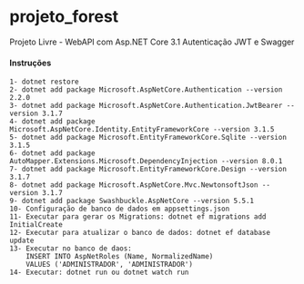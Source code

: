 # projeto_forest

Projeto Livre - WebAPI com Asp.NET Core 3.1 Autenticação JWT e Swagger

#### Instruções
    1- dotnet restore
    2- dotnet add package Microsoft.AspNetCore.Authentication --version 2.2.0
    3- dotnet add package Microsoft.AspNetCore.Authentication.JwtBearer --version 3.1.7
    4- dotnet add package Microsoft.AspNetCore.Identity.EntityFrameworkCore --version 3.1.5
    5- dotnet add package Microsoft.EntityFrameworkCore.Sqlite --version 3.1.5
    6- dotnet add package AutoMapper.Extensions.Microsoft.DependencyInjection --version 8.0.1
    7- dotnet add package Microsoft.EntityFrameworkCore.Design --version 3.1.7
    8- dotnet add package Microsoft.AspNetCore.Mvc.NewtonsoftJson --version 3.1.7
    9- dotnet add package Swashbuckle.AspNetCore --version 5.5.1
    10- Configuração de banco de dados em appsettings.json
    11- Executar para gerar os Migrations: dotnet ef migrations add InitialCreate
    12- Executar para atualizar o banco de dados: dotnet ef database update
    13- Executar no banco de daos: 
        INSERT INTO AspNetRoles (Name, NormalizedName) 
        VALUES ('ADMINISTRADOR', 'ADMINISTRADOR')
    14- Executar: dotnet run ou dotnet watch run
    
